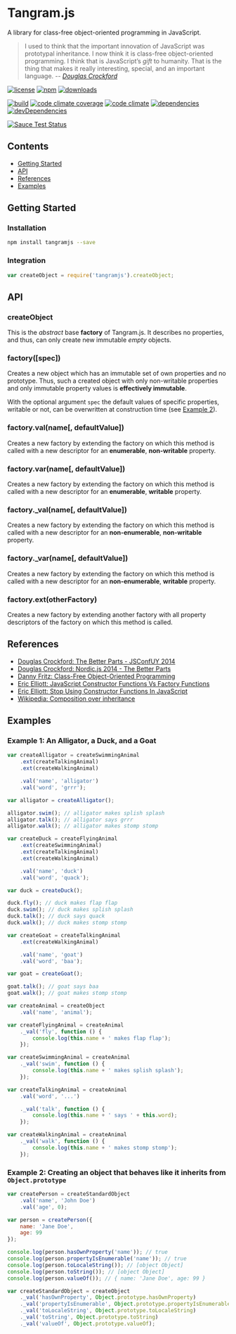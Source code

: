 # Tangram.js

A library for class-free object-oriented programming in JavaScript.

> I used to think that the important innovation of JavaScript was prototypal inheritance.
> I now think it is class-free object-oriented programming.
> I think that is JavaScript’s *gift* to humanity.
> That is the thing that makes it really interesting, special, and an important language.
> -- <cite>[Douglas Crockford](https://www.youtube.com/watch?v=bo36MrBfTk4#t=2020)</cite>

[![license](http://img.shields.io/badge/license-MIT-blue.svg?style=flat)](https://raw.githubusercontent.com/clebert/tangramjs/master/LICENSE)
[![npm](http://img.shields.io/npm/v/tangramjs.svg?style=flat)](https://www.npmjs.org/package/tangramjs)
[![downloads](http://img.shields.io/npm/dm/tangramjs.svg?style=flat)](https://www.npmjs.org/package/tangramjs)

[![build](http://img.shields.io/travis/clebert/tangramjs/master.svg?style=flat)](https://travis-ci.org/clebert/tangramjs)
[![code climate coverage](http://img.shields.io/codeclimate/coverage/github/clebert/tangramjs.svg?style=flat)](https://codeclimate.com/github/clebert/tangramjs/coverage)
[![code climate](http://img.shields.io/codeclimate/github/clebert/tangramjs.svg?style=flat)](https://codeclimate.com/github/clebert/tangramjs)
[![dependencies](http://img.shields.io/david/clebert/tangramjs.svg?style=flat)](https://david-dm.org/clebert/tangramjs#info=dependencies&view=table)
[![devDependencies](http://img.shields.io/david/dev/clebert/tangramjs.svg?style=flat)](https://david-dm.org/clebert/tangramjs#info=devDependencies&view=table)

[![Sauce Test Status](https://saucelabs.com/browser-matrix/tangramjs.svg)](https://saucelabs.com/u/tangramjs)

## Contents

- [Getting Started](#getting-started)
- [API](#api)
- [References](#references)
- [Examples](#examples)

## Getting Started

### Installation

```sh
npm install tangramjs --save
```

### Integration

```javascript
var createObject = require('tangramjs').createObject;
```

## API

### createObject

This is the *abstract* base **factory** of Tangram.js.
It describes no properties, and thus, can only create new immutable *empty* objects.

### factory([spec])

Creates a new object which has an immutable set of own properties and no prototype.
Thus, such a created object with only non-writable properties and only immutable property values is **effectively immutable**.

With the optional argument `spec` the default values of specific properties, writable or not, can be overwritten at construction time (see [Example 2](#example-2-creating-an-object-that-behaves-like-it-inherits-from-objectprototype)).

### factory.val(name[, defaultValue])

Creates a new factory by extending the factory on which this method is called with a new descriptor for an **enumerable**, **non-writable** property.

### factory.var(name[, defaultValue])

Creates a new factory by extending the factory on which this method is called with a new descriptor for an **enumerable**, **writable** property.

### factory._val(name[, defaultValue])

Creates a new factory by extending the factory on which this method is called with a new descriptor for an **non-enumerable**, **non-writable** property.

### factory._var(name[, defaultValue])

Creates a new factory by extending the factory on which this method is called with a new descriptor for an **non-enumerable**, **writable** property.

### factory.ext(otherFactory)

Creates a new factory by extending another factory with all property descriptors of the factory on which this method is called.

## References

- [Douglas Crockford: The Better Parts - JSConfUY 2014][1]
- [Douglas Crockford: Nordic.js 2014 - The Better Parts][2]
- [Danny Fritz: Class-Free Object-Oriented Programming][3]
- [Eric Elliott: JavaScript Constructor Functions Vs Factory Functions][4]
- [Eric Elliott: Stop Using Constructor Functions In JavaScript][5]
- [Wikipedia: Composition over inheritance][6]

[1]: https://www.youtube.com/watch?v=bo36MrBfTk4
[2]: https://www.youtube.com/watch?v=PSGEjv3Tqo0
[3]: https://dannyfritz.wordpress.com/2014/10/11/class-free-object-oriented-programming/
[4]: http://ericleads.com/2013/01/javascript-constructor-functions-vs-factory-functions/
[5]: http://ericleads.com/2012/09/stop-using-constructor-functions-in-javascript/
[6]: http://en.wikipedia.org/wiki/Composition_over_inheritance

## Examples

### Example 1: An Alligator, a Duck, and a Goat

```javascript
var createAlligator = createSwimmingAnimal
    .ext(createTalkingAnimal)
    .ext(createWalkingAnimal)

    .val('name', 'alligator')
    .val('word', 'grrr');
```

```javascript
var alligator = createAlligator();

alligator.swim(); // alligator makes splish splash
alligator.talk(); // alligator says grrr
alligator.walk(); // alligator makes stomp stomp
```

```javascript
var createDuck = createFlyingAnimal
    .ext(createSwimmingAnimal)
    .ext(createTalkingAnimal)
    .ext(createWalkingAnimal)

    .val('name', 'duck')
    .val('word', 'quack');
```

```javascript
var duck = createDuck();

duck.fly(); // duck makes flap flap
duck.swim(); // duck makes splish splash
duck.talk(); // duck says quack
duck.walk(); // duck makes stomp stomp
```

```javascript
var createGoat = createTalkingAnimal
    .ext(createWalkingAnimal)

    .val('name', 'goat')
    .val('word', 'baa');
```

```javascript
var goat = createGoat();

goat.talk(); // goat says baa
goat.walk(); // goat makes stomp stomp
```

```javascript
var createAnimal = createObject
    .val('name', 'animal');
```

```javascript
var createFlyingAnimal = createAnimal
    ._val('fly', function () {
        console.log(this.name + ' makes flap flap');
    });
```

```javascript
var createSwimmingAnimal = createAnimal
    ._val('swim', function () {
        console.log(this.name + ' makes splish splash');
    });
```

```javascript
var createTalkingAnimal = createAnimal
    .val('word', '...')

    ._val('talk', function () {
        console.log(this.name + ' says ' + this.word);
    });
```

```javascript
var createWalkingAnimal = createAnimal
    ._val('walk', function () {
        console.log(this.name + ' makes stomp stomp');
    });
```

### Example 2: Creating an object that behaves like it inherits from `Object.prototype`

```javascript
var createPerson = createStandardObject
    .val('name', 'John Doe')
    .val('age', 0);
```

```javascript
var person = createPerson({
    name: 'Jane Doe',
    age: 99
});

console.log(person.hasOwnProperty('name')); // true
console.log(person.propertyIsEnumerable('name')); // true
console.log(person.toLocaleString()); // [object Object]
console.log(person.toString()); // [object Object]
console.log(person.valueOf()); // { name: 'Jane Doe', age: 99 }
```

```javascript
var createStandardObject = createObject
    ._val('hasOwnProperty', Object.prototype.hasOwnProperty)
    ._val('propertyIsEnumerable', Object.prototype.propertyIsEnumerable)
    ._val('toLocaleString', Object.prototype.toLocaleString)
    ._val('toString', Object.prototype.toString)
    ._val('valueOf', Object.prototype.valueOf);
```
